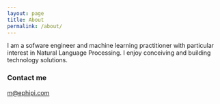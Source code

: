 ```yaml
---
layout: page
title: About
permalink: /about/
---
```


I am a sofware engineer and machine learning practitioner with particular interest in Natural Language Processing.
I enjoy conceiving and building technology solutions.

### Contact me

[m@ephipi.com](mailto:m@ephipi.com )
